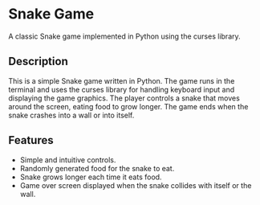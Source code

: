 # Snake Game
A classic Snake game implemented in Python using the curses library.

## Description
This is a simple Snake game written in Python. The game runs in the terminal and uses the curses library for handling keyboard input and displaying the game graphics. The player controls a snake that moves around the screen, eating food to grow longer. The game ends when the snake crashes into a wall or into itself.

## Features
- Simple and intuitive controls.
- Randomly generated food for the snake to eat.
- Snake grows longer each time it eats food.
- Game over screen displayed when the snake collides with itself or the wall.



